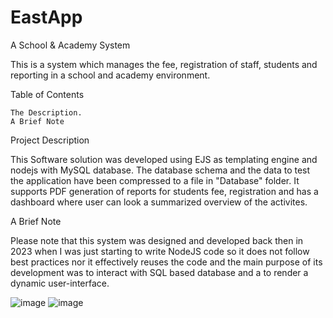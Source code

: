 # EastApp

A School & Academy System

This is a system which manages the fee, registration of staff, students and reporting in a school and academy environment.

Table of Contents

    The Description.
    A Brief Note
    
   

Project Description  

This Software solution was developed using EJS as templating engine and nodejs with MySQL database. The database schema and the data to test the application have been compressed to a file in "Database" folder. It supports PDF generation of reports for students fee, registration and has a dashboard where user can look a summarized overview of the activites.

A Brief Note

Please note that this system was designed and developed back then in 2023 when I was just starting to write NodeJS code so it does not follow best practices nor it effectively reuses the code and the main purpose of its development was to interact with SQL based database and a to render a dynamic user-interface.

![image](https://github.com/user-attachments/assets/489188da-71eb-4221-9b71-4f71153fe27d)
![image](https://github.com/user-attachments/assets/1b9f7ad6-112f-4c88-885e-4923d22e9252)
